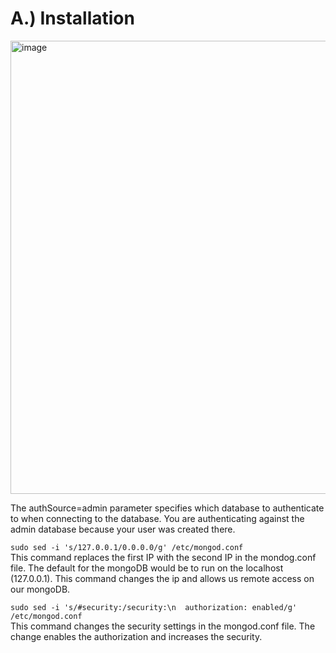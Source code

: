 # A.) Installation
<img width="725" alt="image" src="https://github.com/user-attachments/assets/c8542d26-ace6-470f-9d2a-ddd744f6b99a" />

The authSource=admin parameter specifies which database to authenticate to when connecting to the database. You are authenticating against the admin database because your user was created there.

`sudo sed -i 's/127.0.0.1/0.0.0.0/g' /etc/mongod.conf` <br>
This command replaces the first IP with the second IP in the mondog.conf file. The default for the mongoDB would be to run on the localhost (127.0.0.1). This command changes the ip and allows us remote access on our mongoDB. <br>

`sudo sed -i 's/#security:/security:\n  authorization: enabled/g' /etc/mongod.conf` <br>
This command changes the security settings in the mongod.conf file. The change enables the authorization and increases the security.


